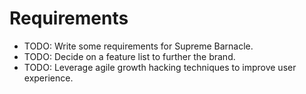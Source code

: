 # Requirements

* TODO: Write some requirements for Supreme Barnacle.
* TODO: Decide on a feature list to further the brand.
* TODO: Leverage agile growth hacking techniques to improve user experience. 
